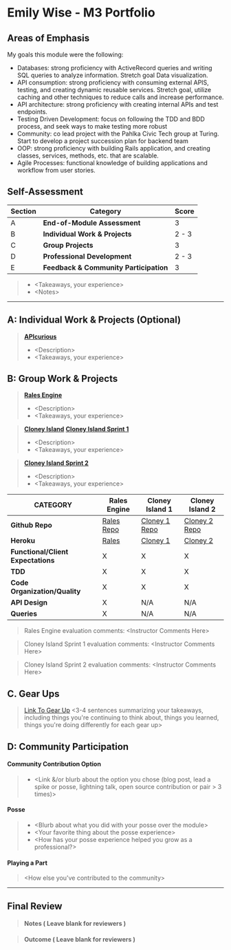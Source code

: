 # Emily Wise - M3 Portfolio

## Areas of Emphasis

 My goals this module were the following:
  -  Databases: strong proficiency with ActiveRecord queries and writing SQL queries to analyze information. Stretch goal Data visualization.
  - API consumption: strong proficiency with consuming external APIS, testing, and creating dynamic reusable services. Stretch goal, utilize caching and other techniques to reduce calls and increase performance.
  - API architecture: strong proficiency with creating internal APIs and test endpoints.
  - Testing Driven Development: focus on following the TDD and BDD process, and seek ways to make testing more robust
  - Community: co lead project with the Pahlka Civic Tech group at Turing. Start to develop  a project succession plan for backend team
  - OOP: strong proficiency with building Rails application, and creating classes, services, methods, etc. that are scalable.
  - Agile Processes: functional knowledge of building applications and workflow from user stories.

## Self-Assessment

| Section | Category | Score |
| --- | ----- | --- |
| A | **End-of-Module Assessment** |3|
| B | **Individual Work & Projects** |2 - 3|
| C | **Group Projects** |3|
| D | **Professional Development** |2 - 3|
| E | **Feedback & Community Participation** |3|

>* \<Takeaways, your experience>
>* \<Notes>

-----------------------

## A: Individual Work & Projects (Optional)

> **[APIcurious](http://backend.turing.io/module3/projects/apicurious)**
>* \<Description>
>* \<Takeaways, your experience>


## B: Group Work & Projects

> **[Rales Engine](http://backend.turing.io/module3/projects/rails_engine)**
>* \<Description>
>* \<Takeaways, your experience>

> **[Cloney Island](http://backend.turing.io/module3/projects/cloney_island/cloney_island)**
> **[Cloney Island Sprint 1](https://)**
>* \<Description>
>* \<Takeaways, your experience>

> **[Cloney Island Sprint 2](https://)**
>* \<Description>
>* \<Takeaways, your experience>

| CATEGORY | Rales Engine | Cloney Island 1 | Cloney Island 2 |
| --- | --- | --- | --- |
| **Github Repo** | [Rales Repo](https://) | [Cloney 1 Repo](https://) | [Cloney 2 Repo](https://) |
| **Heroku** | [Rales](https://) | [Cloney 1](https://) | [Cloney 2](https://) |
| **Functional/Client Expectations** | X | X | X |
| **TDD** | X | X | X |
| **Code Organization/Quality** | X | X | X |
| **API Design** | X | N/A | N/A |
| **Queries** | X | N/A | N/A |

> Rales Engine evaluation comments:
\<Instructor Comments Here>

> Cloney Island Sprint 1 evaluation comments:
\<Instructor Comments Here>

> Cloney Island Sprint 2 evaluation comments:
\<Instructor Comments Here>

## C. **Gear Ups**

> [Link To Gear Up]()
\<3-4 sentences summarizing your takeaways, including things you're continuing to think about, things you learned, things you're doing differently for each gear up>

## D: Community Participation

#### **Community Contribution Option**
>* \<Link &/or blurb about the option you chose (blog post, lead a spike or posse, lightning talk, open source contribution or pair > 3 times)>

#### **Posse**
  >* \<Blurb about what you did with your posse over the module>
  >* \<Your favorite thing about the posse experience>
  >* \<How has your posse experience helped you grow as a professional?>

#### **Playing a Part**

> \<How else you've contributed to the community>

------------------

## Final Review

> #### Notes ( Leave blank for reviewers )

> #### Outcome ( Leave blank for reviewers )

